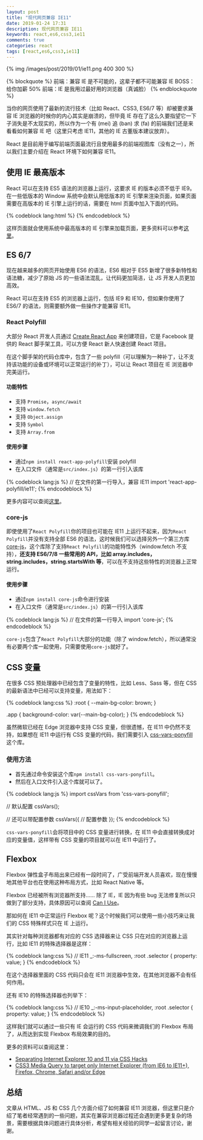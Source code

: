 ```yaml
---
layout: post
title: "现代网页兼容 IE11"
date: 2019-01-24 17:31
description: 现代网页兼容 IE11
keywords: react,es6,css3,ie11
comments: true
categories: react
tags: [react,es6,css3,ie11]
---
```


{% img /images/post/2019/01/ie11.png 400 300 %}

{% blockquote %}
前端：兼容 IE 是不可能的，这辈子都不可能兼容 IE
BOSS：给你加薪 50%
前端：IE 是我用过最好用的浏览器（真诚脸）
{% endblockquote %}

当你的网页使用了最新的流行技术（比如 React、CSS3, ES6/7 等）却被要求兼容 IE 浏览器的时候你的内心其实是崩溃的，但毕竟 IE 存在了这么久要指望它一下子消失是不太现实的，所以作为一个有 (mei) 追 (ban) 求 (fa) 的前端我们还是来看看如何兼容 IE 吧（这里只考虑 IE11，其他的 IE 古董版本建议放弃）。

<!--more-->

React 是目前用于编写前端页面最流行且使用最多的前端视图库（没有之一），所以我们主要介绍在 React 环境下如何兼容 IE11。

## 使用 IE 最高版本

React 可以在支持 ES5 语法的浏览器上运行，这要求 IE 的版本必须不低于 IE9。在一些低版本的 Window 系统中会默认用低版本的 IE 引擎来渲染页面，如果页面需要在高版本的 IE 引擎上运行的话，需要在 html 页面中加入下面的代码。

{% codeblock lang:html %}
<meta http-equiv="X-UA-Compatible" content="IE=edge">
{% endcodeblock %}

这样页面就会使用系统中最高版本的 IE 引擎来加载页面，更多资料可以参考[这里](https://stackoverflow.com/questions/6771258/what-does-meta-http-equiv-x-ua-compatible-content-ie-edge-do)。

## ES 6/7

现在越来越多的网页开始使用 ES6 的语法，ES6 相对于 ES5 新增了很多新特性和语法糖，减少了原始 JS 的一些语法混乱，让代码更加简洁，让 JS 开发人员更加高效。

React 可以在支持 ES5 的浏览器上运行，包括 IE9 和 IE10，但如果你使用了 ES6/7 的语法，则需要额外做一些操作才能兼容 IE11。

### React Polyfill

大部分 React 开发人员通过 [Create React App](https://github.com/facebook/create-react-app) 来创建项目，它是 Facebook 提供的 React 脚手架工具，可以方便 React 新人快速创建 React 项目。

在这个脚手架的代码仓库中，包含了一些 polyfill（可以理解为一种补丁，让不支持该功能的设备或环境可以正常运行的补丁），可以让 React 项目在 IE 浏览器中完美运行。

#### 功能特性

* 支持 `Promise`，`async/await`
* 支持 `window.fetch`
* 支持 `Object.assign`
* 支持 `Symbol`
* 支持 `Array.from`

#### 使用步骤

* 通过`npm install react-app-polyfill`安装 polyfill
* 在入口文件（通常是`src/index.js`）的第一行引入该库

{% codeblock lang:js %}
// 在文件的第一行导入，兼容 IE11
import 'react-app-polyfill/ie11';
{% endcodeblock %}

更多内容可以查阅[这里](https://github.com/facebook/create-react-app/tree/master/packages/react-app-polyfill)。

### core-js

即使使用了`React Polyfill`你的项目也可能在 IE11 上运行不起来，因为`React Polyfill`并没有支持全部 ES6 的语法，这时候我们可以选择另外一个第三方库 [core-js](https://github.com/zloirock/core-js)，这个库除了支持`React Polyfill`的功能特性外（window.fetch 不支持），**还支持 ES6/7/8 一些常用的 API，比如 array.includes，string.includes，string.startsWith 等**，可以在不支持这些特性的浏览器上正常运行。

#### 使用步骤

* 通过`npm install core-js`命令进行安装
* 在入口文件（通常是`src/index.js`）的第一行引入该库

{% codeblock lang:js %}
// 在文件的第一行导入
import 'core-js';
{% endcodeblock %}

`core-js`包含了`React Polyfill`大部分的功能（除了 window.fetch），所以通常没有必要两个库一起使用，只需要使用`core-js`就好了。

## CSS 变量

在很多 CSS 预处理器中已经包含了变量的特性，比如 Less、Sass 等，但在 CSS 的最新语法中已经可以支持变量，用法如下：

{% codeblock lang:css %}
:root {
  --main-bg-color: brown;
}

.app {
  background-color: var(--main-bg-color);
}
{% endcodeblock %}

虽然微软已经在 Edge 浏览器中支持 CSS 变量，但很遗憾，在 IE11 中仍然不支持，如果想在 IE11 中运行有 CSS 变量的代码，我们需要引入 [css-vars-ponyfill](https://github.com/jhildenbiddle/css-vars-ponyfill) 这个库。

### 使用方法

* 首先通过命令安装这个库`npm install css-vars-ponyfill`。
* 然后在入口文件引入这个库就可以了。

{% codeblock lang:js %}
import cssVars from 'css-vars-ponyfill';

// 默认配置
cssVars();

// 还可以带配置参数
cssVars({
  // 配置参数
});
{% endcodeblock %}

`css-vars-ponyfill`会将项目中的 CSS 变量进行转换，在 IE11 中会直接转换成对应的变量值，这样带有 CSS 变量的项目就可以在 IE11 中运行了。

## Flexbox

Flexbox 弹性盒子布局出来已经有一段时间了，广受前端开发人员喜欢，现在慢慢地其他平台也在使用这种布局方式，比如 React Native 等。

Flexbox 已经被所有浏览器所支持...... 除了 IE，IE 因为有些 bug 无法修复所以只做到了部分支持，具体原因可以查阅 [Can I Use](https://caniuse.com/#search=flexbox)。

那如何在 IE11 中正常运行 Flexbox 呢？这个时候我们可以使用一些小技巧来让我们的 CSS 特殊样式只在 IE 上运行。

其实针对每种浏览器都有对应的 CSS 选择器来让 CSS 只在对应的浏览器上运行，比如 IE11 的特殊选择器是这样：

{% codeblock lang:css %}
// IE11
_:-ms-fullscreen, :root .selector {
  property: value;
}
{% endcodeblock %}

在这个选择器里面的 CSS 代码只会在 IE11 浏览器中生效，在其他浏览器不会有任何作用。

还有 IE10 的特殊选择器也列举下：

{% codeblock lang:css %}
// IE10
_:-ms-input-placeholder, :root .selector {
  property: value;
}
{% endcodeblock %}

这样我们就可以通过一些只有 IE 会运行的 CSS 代码来微调我们的 Flexbox 布局了，从而达到实现 Flexbox 布局效果的目的。

更多的资料可以查阅这里：

* [Separating Internet Explorer 10 and 11 via CSS Hacks](https://jeffclayton.wordpress.com/2014/07/14/separating-internet-explorer-10-and-11-via-css-styles/)
* [CSS3 Media Query to target only Internet Explorer (from IE6 to IE11+), Firefox, Chrome, Safari and/or Edge](https://www.ryadel.com/en/css3-media-query-target-only-ie-ie6-ie11-firefox-chrome-safari-edge/)


## 总结

文章从 HTML、JS 和 CSS 几个方面介绍了如何兼容 IE11 浏览器，但这里只是介绍了笔者经常遇到的一些问题，其实在兼容浏览器过程还会遇到更多更复杂的场景，需要根据具体问题进行具体分析，希望有相关经验的同学一起留言讨论，谢谢。
